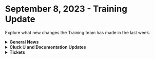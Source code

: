 # September 8, 2023 - Training Update

Explore what new changes the Training team has made in the last week.

<details>

<summary><strong>General News</strong></summary>

* [The AMA has been moved up an hour to accommodate our friends in the UK](https://calendly.com/cluck-u):thumbsup:
  * Mondays: Rewst 101 @ 12pm EST + Rewst 104 @ 1:15pm EST
  * Tuesdays: Rewst 102 @ 12pm EST + Rewst 105 @ 1:15pm EST
  * Wednesdays: Rewst 103 @ 12pm EST + Rewst 106 @ 1:15pm EST
  * Thursdays: ROC AMA @ 11am EST
* Join us in our new [Cluck-U Discord channel](https://discord.com/channels/936789089703845988/1121465945295167588) if you have any questions, comments, or concerns!

</details>

<details>

<summary><strong>Cluck U and Documentation Updates</strong></summary>

**Cluck University**

* Added new [Electives](broken-reference) section under Cluck University - New content to come!
* Added an [Extending the Power Of Rewst Workflows Page](broken-reference) with content talking about Completion Handlers
* Chow Time: Added Updated [Rewst 104 video](broken-reference) made by our very own Legend - Eddie Chow

**Documentation**

* [Open Mic - September 1st Video and Page Added](../../roc-open-mics/roc-open-mics-north-america/2023-roc-open-mics/september-1-2023-applying-cube-rules-of-food-to-automations.md)
* Added [Navigating The Microsoft-Led Transition to GDAP](../../../documentation/configuration/integrations/integration-guides/microsoft-cloud-integration-bundle/common-issues-with-microsoft-bundle/navigating-the-microsoft-led-transition-to-gdap.md) Page
* Updates and Fixes
  * [Added missing July 14th Open Mic Video](../../roc-open-mics/roc-open-mics-north-america/2023-roc-open-mics/july-14th-go-hug-your-it-person.md)
  * [Added missing August 18th Open Mic Video](../../roc-open-mics/roc-open-mics-north-america/2023-roc-open-mics/august-18th-2023-info-nuggets-and-jinja-burgers.md)
  * Fixed some Integration Typos

</details>

<details>

<summary><strong>Tickets</strong></summary>

With the ROC now using Halo for their ticketing system, this is when you should find a ticket created for you!

* [ ] A discussion with a ROC engineer that doesn't result in a fix on first discussion
* [ ] If you have a call to troubleshoot, create workflows or other ROC work
* [ ] For all onboarding or expansion work
* [ ] If a call results in a new workflow idea or request

If you'd like to manually create a ticket yourself, review the "Rewst Support" section at the bottom of this page.

</details>
